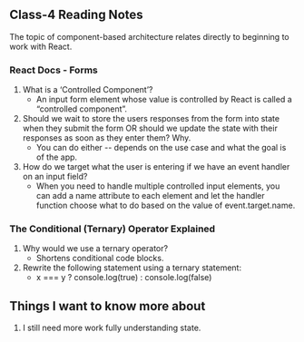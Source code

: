 ## Class-4 Reading Notes  
<p>The topic of component-based architecture relates directly to beginning to work with React.</p>

### React Docs - Forms

1. What is a ‘Controlled Component’?
    * An input form element whose value is controlled by React is called a “controlled component”.
2. Should we wait to store the users responses from the form into state when they submit the form OR should we update the state with their responses as soon as they enter them? Why.
    * You can do either -- depends on the use case and what the goal is of the app.
3. How do we target what the user is entering if we have an event handler on an input field?
    * When you need to handle multiple controlled input elements, you can add a name attribute to each element and let the handler function choose what to do based on the value of event.target.name.

### The Conditional (Ternary) Operator Explained

1. Why would we use a ternary operator?
    * Shortens conditional code blocks.
2. Rewrite the following statement using a ternary statement:
    * x === y ? console.log(true) : console.log(false)

## Things I want to know more about

1. I still need more work fully understanding state.